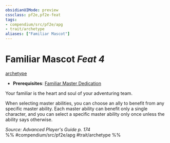 ```yaml
---
obsidianUIMode: preview
cssclass: pf2e,pf2e-feat
tags:
- compendium/src/pf2e/apg
- trait/archetype
aliases: ["Familiar Mascot"]
---
```

# Familiar Mascot  *Feat 4*  
[archetype](/rules/traits/archetype.md)  

- **Prerequisites**: [Familiar Master Dedication](/compendium/feats/familiar-master-dedication-apg.md)

Your familiar is the heart and soul of your adventuring team.

When selecting master abilities, you can choose an ally to benefit from any specific master ability. Each master ability can benefit only a single character, and you can select a specific master ability only once unless the ability says otherwise.

*Source: Advanced Player's Guide p. 174*  
%% #compendium/src/pf2e/apg #trait/archetype %%